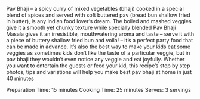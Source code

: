 Pav Bhaji – a spicy curry of mixed vegetables (bhaji) cooked in a special blend of spices and served with soft buttered pav (bread bun shallow fried in butter), is any Indian food lover’s dream. The boiled and mashed veggies give it a smooth yet chunky texture while specially blended Pav Bhaji Masala gives it an irresistible, mouthwatering aroma and taste – serve it with a piece of buttery shallow fried bun and voila! – it’s a perfect party food that can be made in advance. It’s also the best way to make your kids eat some veggies as sometimes kids don’t like the taste of a particular veggie, but in pav bhaji they wouldn’t even notice any veggie and eat joyfully. Whether you want to entertain the guests or feed your kid, this recipe’s step by step photos, tips and variations will help you make best pav bhaji at home in just 40 minutes

Preparation Time: 15 minutes
Cooking Time: 25 minutes
Serves: 3 servings